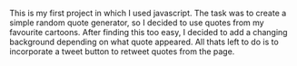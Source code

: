 This is my first project in which I used javascript. The task was to create a simple random quote generator,
so I decided to use quotes from my favourite cartoons. After finding this too easy, I decided to add a changing background
depending on what quote appeared. All thats left to do is to incorporate a tweet button to retweet quotes from the page.
